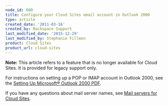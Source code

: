 ```yaml
---
node_id: 600
title: Configure your Cloud Sites email account in Outlook 2000
type: article
created_date: '2011-03-16'
created_by: Rackspace Support
last_modified_date: '2015-12-29'
last_modified_by: Stephanie Fillmon
product: Cloud Sites
product_url: cloud-sites
---
```


**Note:** This article refers to a feature that is no longer available
for Cloud Sites. It is provided for legacy support only.

For instructions on setting up a POP or IMAP account in Outlook 2000,
see the [Setting Up Microsoft&reg; Outlook 2000 PDF](http://cdn.cloudfiles.rackspacecloud.com/c62652/Outlook-2000.pdf).

If you have any questions about mail server names, see [Mail servers for Cloud Sites](/how-to/mail-servers-for-cloud-sites).
